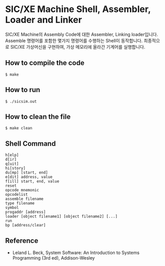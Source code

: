 SIC/XE Machine Shell, Assembler, Loader and Linker
==================================================
SIC/XE Machine의 Assembly Code에 대한 Assembler, Linking loader입니다.
Assemble 명령어를 포함한 몇가지 명령어를 수행하는 Shell이 동작합니다.
최종적으로 SIC/XE 가상머신을 구현하여, 가상 메모리에 올라간 기계어를 실행합니다.

## How to compile the code

	$ make

## How to run

	$ ./sicsim.out

## How to clean the file

	$ make clean

## Shell Command
	
	h[elp]
	d[ir]
	q[uit]
	hi[story]
	du[mp] [start, end]
	e[dit] address, value
	f[ill] start, end, value
	reset
	opcode mnemonic
	opcodelist
	assemble filename
	type filename
	symbol
	progaddr [address]
	loader [object filename1] [object filename2] [...]
	run
	bp [address/clear]

## Reference

* Leland L. Beck, System Software: An Introduction to Systems Programming (3rd ed), Addison-Wesley
